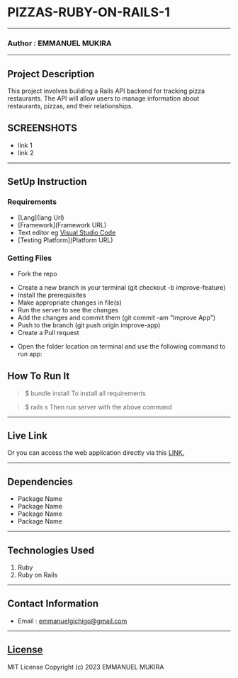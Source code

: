 # PIZZAS-RUBY-ON-RAILS-1
*****
### Author : EMMANUEL MUKIRA 
****
## Project Description
This project involves building a Rails API backend for tracking pizza restaurants. The API will allow users to manage information about restaurants, pizzas, and their relationships. 

## SCREENSHOTS
- link 1
- link 2


********
## SetUp Instruction
### Requirements
* [Lang](lang Url)
* [Framework](Framework URL)
* Text editor eg [Visual Studio Code](https://code.visualstudio.com/download)
* [Testing Platform](Platform URL)


### Getting Files
* Fork the repo
- Create a new branch in your terminal (git checkout -b improve-feature)
- Install the prerequisites
- Make appropriate changes in file(s)
- Run the server to see the changes
- Add the changes and commit them (git commit -am "Improve App")
- Push to the branch (git push origin improve-app)
- Create a Pull request
* Open the folder location on terminal and use the following command to run app:

## How To Run It
>  $ bundle install 
To install all requirements

>  $ rails s
Then run server with the above command
*****
## Live Link
Or you can access the web application directly via this [LINK.](link.com/)
*****
## Dependencies
- Package Name
- Package Name
- Package Name
- Package Name
*****
## Technologies Used
1. Ruby
2. Ruby on Rails
*****
## Contact Information
* Email : emmanuelgichigo@gmail.com
*****
## [License](LICENSE)
MIT License
Copyright (c) 2023 EMMANUEL MUKIRA
